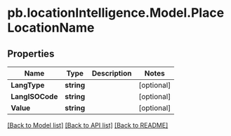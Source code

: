 # pb.locationIntelligence.Model.PlaceLocationName
## Properties

Name | Type | Description | Notes
------------ | ------------- | ------------- | -------------
**LangType** | **string** |  | [optional] 
**LangISOCode** | **string** |  | [optional] 
**Value** | **string** |  | [optional] 

[[Back to Model list]](../README.md#documentation-for-models) [[Back to API list]](../README.md#documentation-for-api-endpoints) [[Back to README]](../README.md)

